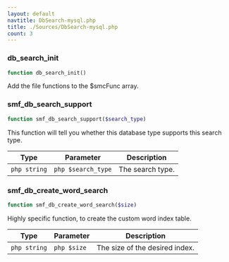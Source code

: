 ```yaml
---
layout: default
navtitle: DbSearch-mysql.php
title: ./Sources/DbSearch-mysql.php
count: 3
---
```


### db_search_init

```php
function db_search_init()
```
Add the file functions to the $smcFunc array.



### smf_db_search_support

```php
function smf_db_search_support($search_type)
```
This function will tell you whether this database type supports this search type.



Type|Parameter|Description
---|---|---
`php string`|`php $search_type`|The search type.

### smf_db_create_word_search

```php
function smf_db_create_word_search($size)
```
Highly specific function, to create the custom word index table.



Type|Parameter|Description
---|---|---
`php string`|`php $size`|The size of the desired index.

